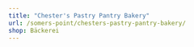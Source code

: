 ```yaml
---
title: "Chester's Pastry Pantry Bakery"
url: /somers-point/chesters-pastry-pantry-bakery/
shop: Bäckerei
---
```

